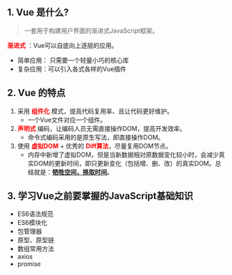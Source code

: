 ## 1. Vue 是什么?
> 一套用于构建用户界面的渐进式JavaScript框架。
>
<font color="red">**渐进式**</font> ：Vue可以自底向上逐层的应用。
+ 简单应用： 只需要一个轻量小巧的核心库
+ 复杂应用：可以引入各式各样的Vue插件

## 2. Vue 的特点
1. 采用 <font color="red">**组件化**</font> 模式，提高代码复用率、且让代码更好维护。
   + 一个Vue文件对应一个组件。
2. <font color="red">**声明式**</font> 编码，让编码人员无需直接操作DOM，提高开发效率。
   + 命令式编码采用的是原生写法，即直接操作DOM。
3. 使用 <font color="red">**虚拟DOM**</font> + 优秀的 <font color="red">**Diff算法**</font>，尽量复用DOM节点。
   + 内存中新增了虚拟DOM，但是当新数据相对原数据变化较小时，会减少真实DOM的更新时间，即只更新变化（包括增、删、改）的真实DOM。总结就是：<u>**牺牲空间，换取时间**</u>。

## 3. 学习Vue之前要掌握的JavaScript基础知识
+ ES6语法规范
+ ES6模块化
+ 包管理器
+ 原型、原型链
+ 数组常用方法
+ axios
+ promise

